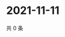 # 2021-11-11

共 0 条

<!-- BEGIN WEIBO -->
<!-- 最后更新时间 Thu Nov 11 2021 14:17:38 GMT+0800 (China Standard Time) -->

<!-- END WEIBO -->
